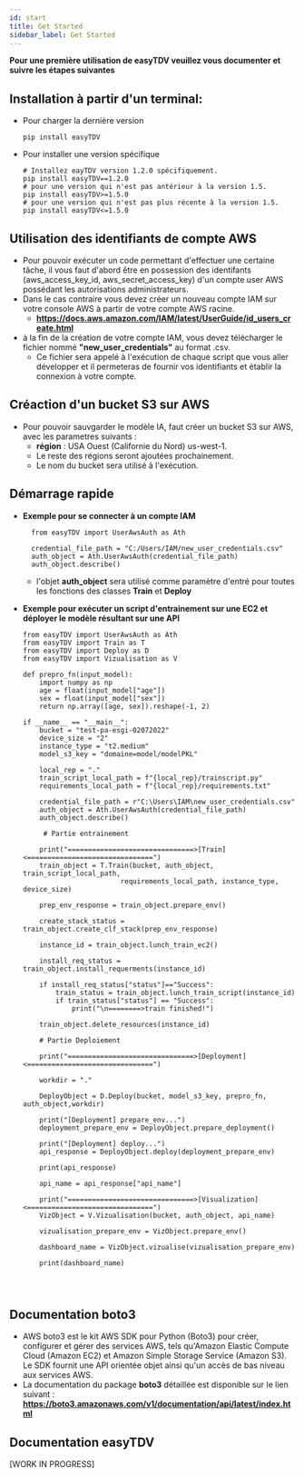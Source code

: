 ```yaml
---
id: start
title: Get Started
sidebar_label: Get Started
---
```



**Pour une première utilisation de easyTDV veuillez vous documenter et suivre les étapes suivantes**

## Installation à partir d'un terminal: 
* Pour charger la dernière version
    ```express
    pip install easyTDV 
    ```
* Pour installer une version spécifique
    ```express
    # Installez eayTDV version 1.2.0 spécifiquement.
    pip install easyTDV==1.2.0 
    # pour une version qui n'est pas antérieur à la version 1.5.
    pip install easyTDV>=1.5.0
    # pour une version qui n'est pas plus récente à la version 1.5.  
    pip install easyTDV<=1.5.0
    ```
## Utilisation des identifiants de compte AWS
* Pour pouvoir exécuter un code permettant d'effectuer une certaine tâche, il vous faut d'abord être en possession des identifants (aws_access_key_id, aws_secret_access_key) d'un compte user AWS possédant les autorisations administrateurs.
* Dans le cas contraire vous devez créer un nouveau compte IAM sur votre console AWS à partir de votre compte AWS racine.
  * **https://docs.aws.amazon.com/IAM/latest/UserGuide/id_users_create.html**
* à la fin de la création de votre compte IAM, vous devez télécharger le fichier nommé **"new_user_credentials"** au format .csv.
  * Ce fichier sera appelé à l'exécution de chaque script que vous aller développer et il permeteras de fournir vos identifiants et établir la connexion à votre compte.        

## Créaction d'un bucket S3 sur AWS
* Pour pouvoir sauvgarder le modèle IA, faut créer un bucket S3 sur AWS, avec les parametres suivants :
  * **région** : USA Ouest (Californie du Nord) us-west-1.
  * Le reste des régions seront ajoutées prochainement.
  * Le nom du bucket sera utilisé à l'exécution.

## Démarrage rapide
* **Exemple pour se connecter à un compte IAM** 
  ```express
    from easyTDV import UserAwsAuth as Ath

    credential_file_path = "C:/Users/IAM/new_user_credentials.csv"
    auth_object = Ath.UserAwsAuth(credential_file_path)
    auth_object.describe()
  ```
    * l'objet **auth_object** sera utilisé comme paramètre d'entré pour toutes les fonctions des classes **Train** et **Deploy**
  
* **Exemple pour exécuter un script d'entrainement sur une EC2 et déployer le modèle résultant sur une API**
  ```express 
  from easyTDV import UserAwsAuth as Ath
  from easyTDV import Train as T
  from easyTDV import Deploy as D
  from easyTDV import Vizualisation as V

  def prepro_fn(input_model):
      import numpy as np
      age = float(input_model["age"])
      sex = float(input_model["sex"])
      return np.array([age, sex]).reshape(-1, 2)

  if __name__ == "__main__":
      bucket = "test-pa-esgi-02072022"
      device_size = "2"
      instance_type = "t2.medium"
      model_s3_key = "domaine=model/modelPKL"

      local_rep = "."
      train_script_local_path = f"{local_rep}/trainscript.py"
      requirements_local_path = f"{local_rep}/requirements.txt"

      credential_file_path = r"C:\Users\IAM\new_user_credentials.csv"
      auth_object = Ath.UserAwsAuth(credential_file_path)
      auth_object.describe()

       # Partie entrainement

      print("===============================>[Train]<===============================")
      train_object = T.Train(bucket, auth_object, train_script_local_path,
                          requirements_local_path, instance_type, device_size)

      prep_env_response = train_object.prepare_env()

      create_stack_status = train_object.create_clf_stack(prep_env_response)

      instance_id = train_object.lunch_train_ec2()

      install_req_status = train_object.install_requerments(instance_id)

      if install_req_status["status"]=="Success":
          train_status = train_object.lunch_train_script(instance_id)
          if train_status["status"] == "Success":
              print("\n========>train finished!")

      train_object.delete_resources(instance_id)

      # Partie Deploiement

      print("===============================>[Deployment]<===============================")

      workdir = "."

      DeployObject = D.Deploy(bucket, model_s3_key, prepro_fn, auth_object,workdir)

      print("[Deployment] prepare_env...")
      deployment_prepare_env = DeployObject.prepare_deployment()

      print("[Deployment] deploy...")
      api_response = DeployObject.deploy(deployment_prepare_env)

      print(api_response)

      api_name = api_response["api_name"]

      print("===============================>[Visualization]<===============================")
      VizObject = V.Vizualisation(bucket, auth_object, api_name)

      vizualisation_prepare_env = VizObject.prepare_env()

      dashboard_name = VizObject.vizualise(vizualisation_prepare_env)

      print(dashboard_name)




    ```


## Documentation boto3
* AWS boto3 est le kit AWS SDK pour Python (Boto3) pour créer, configurer et gérer des services AWS, tels qu'Amazon Elastic Compute Cloud (Amazon EC2) et Amazon Simple Storage Service (Amazon S3). Le SDK fournit une API orientée objet ainsi qu'un accès de bas niveau aux services AWS.
* La documentation du package **boto3** détaillée est disponible sur le lien suivant : **https://boto3.amazonaws.com/v1/documentation/api/latest/index.html**

## Documentation easyTDV

[WORK IN PROGRESS]